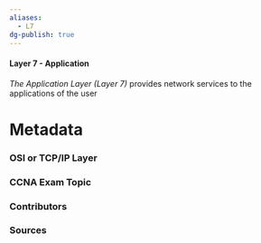 ```yaml
---
aliases:
  - L7
dg-publish: true
---
```

#### Layer 7 - Application
*The Application Layer (Layer 7)* provides network services to the applications of the user



# Metadata
### OSI or TCP/IP Layer

### CCNA Exam Topic

### Contributors

### Sources
